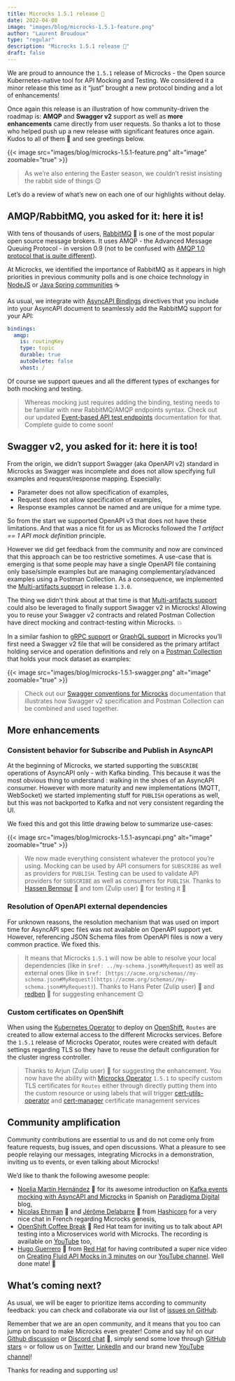 ```yaml
---
title: Microcks 1.5.1 release 🚀
date: 2022-04-08
image: "images/blog/microcks-1.5.1-feature.png"
author: "Laurent Broudoux"
type: "regular"
description: "Microcks 1.5.1 release 🚀"
draft: false
---
```


We are proud to announce the `1.5.1` release of Microcks - the Open source Kubernetes-native tool for API Mocking and Testing. We considered it a minor release this time as it “just” brought a new protocol binding and a lot of enhancements!

Once again this release is an illustration of how community-driven the roadmap is: **AMQP** and **Swagger v2** support as well as **more** **enhancements** came directly from user requests. So thanks a lot to those who helped push up a new release with significant features once again. Kudos to all of them 👏 and see greetings below.

{{< image src="images/blog/microcks-1.5.1-feature.png" alt="image" zoomable="true" >}}

> As we’re also entering the Easter season, we couldn’t resist insisting the rabbit side of things 😉

Let’s do a review of what’s new on each one of our highlights without delay.

## AMQP/RabbitMQ, you asked for it: here it is!

With tens of thousands of users, [RabbitMQ](https://www.rabbitmq.com/) 🐇 is one of the most popular open source message brokers. It uses AMQP - the Advanced Message Queuing Protocol - in version 0.9 (not to be confused with [AMQP 1.0 protocol that is quite different](https://www.rabbitmq.com/specification.html)).

At Microcks, we identified the importance of RabbitMQ as it appears in high priorities in previous community polls and is one choice technology in [NodeJS](https://levelup.gitconnected.com/introduction-to-rabbitmq-with-nodejs-61e2aec0c52c) or [Java Spring communities](https://spring.io/guides/gs/messaging-rabbitmq/) ☕

As usual, we integrate with [AsyncAPI Bindings](https://github.com/asyncapi/bindings/tree/master/amqp) directives that you include into your AsyncAPI document to seamlessly add the RabbitMQ support for your API: 

```yaml
bindings:
  amqp:
    is: routingKey
    type: topic
    durable: true
    autoDelete: false
    vhost: /
```

Of course we support queues and all the different types of exchanges for both mocking and testing.

> Whereas mocking just requires adding the binding, testing needs to be familiar with new RabbitMQ/AMQP endpoints syntax. Check out our updated [Event-based API test endpoints](/documentation/references/test-endpoints/#event-based-apis) documentation for that. Complete guide to come soon!

## Swagger v2, you asked for it: here it is too!

From the origin, we didn’t support Swagger (aka OpenAPI v2) standard in Microcks as Swagger was incomplete and does not allow specifying full examples and request/response mapping. Especially:

* Parameter does not allow specification of examples,
* Request does not allow specification of examples,
* Response examples cannot be named and are unique for a mime type.

So from the start we supported OpenAPI v3 that does not have these limitations. And that was a nice fit for us as Microcks followed the _1 artifact == 1 API mock definition_ principle.

However we did get feedback from the community and now are convinced that this approach can be too restrictive sometimes. A use-case that is emerging is that some people may have a single OpenAPI file containing only base/simple examples but are managing complementary/advanced examples using a Postman Collection. As a consequence, we implemented the [Multi-artifacts support](/documentation/explanations/multi-artifacts/) in release `1.3.0`.

The thing we didn't think about at that time is that [Multi-artifacts support](/documentation/explanations/multi-artifacts/) could also be leveraged to finally support Swagger v2 in Microcks! Allowing you to reuse your Swagger v2 contracts and related Postman Collection have direct mocking and contract-testing within Microcks. 💥

In a similar fashion to [gRPC support](/documentation/references/artifacts/grpc-conventions/) or [GraphQL support](/documentation/references/artifacts/graphql-conventions/) in Microcks you’ll first need a Swagger v2 file that will be considered as the primary artifact holding service and operation definitions and rely on a [Postman Collection](https://www.postman.com/collection/) that holds your mock dataset as examples:

{{< image src="images/blog/microcks-1.5.1-swagger.png" alt="image" zoomable="true" >}}

> Check out our [Swagger conventions for Microcks](/documentation/references/artifacts/swagger-conventions/) documentation that illustrates how Swagger v2 specification and Postman Collection can be combined and used together.

## More enhancements

### Consistent behavior for Subscribe and Publish in AsyncAPI

At the beginning of Microcks, we started supporting the `SUBSCRIBE` operations of AsyncAPI only - with Kafka binding. This because it was the most obvious thing to understand : walking in the shoes of an AsyncAPI consumer. However with more maturity and new implementations (MQTT, WebSocket) we started implementing stuff for `PUBLISH` operations as well, but this was not backported to Kafka and not very consistent regarding the UI.

We fixed this and got this little drawing below to summarize use-cases:

{{< image src="images/blog/microcks-1.5.1-asyncapi.png" alt="image" zoomable="true" >}}

> We now made everything consistent whatever the protocol you’re using. Mocking can be used by API consumers for `SUBSCRIBE` as well as providers for `PUBLISH`. Testing can be used to validate API providers for `SUBSCRIBE` as well as consumers for `PUBLISH`. Thanks to [Hassen Bennour](https://github.com/Hassen-BENNOUR) 🙏 and tom (Zulip user) 🙏 for testing it 🧪

### Resolution of OpenAPI external dependencies

For unknown reasons, the resolution mechanism that was used on import time for AsyncAPI spec files was not available on OpenAPI support yet. However, referencing JSON Schema files from OpenAPI files is now a very common practice. We fixed this.

> It means that Microcks `1.5.1` will now be able to resolve your local dependencies (like in `$ref: ../my-schema.json#MyRequest`) as well as external ones (like in `$ref: [https://acme.org/schemas//my-schema.json#MyRequest](https://acme.org/schemas//my-schema.json#MyRequest)`). Thanks to Hans Peter (Zulip user) 🙏 and [redben](https://github.com/redben) 🙏 for suggesting enhancement 😉


### Custom certificates on OpenShift

When using the [Kubernetes Operator](/documentation/references/configuration/operator-config/) to deploy on [OpenShift](https://openshift.com), `Routes` are created to allow external access to the different Microcks services. Before the `1.5.1` release of Microcks Operator, routes were created with default settings regarding TLS so they have to reuse the default configuration for the cluster ingress controller.  

> Thanks to Arjun (Zulip user) 🙏 for suggesting the enhancement. You now have the ability with [Microcks Operator](https://operatorhub.io/operator/microcks) `1.5.1` to specify custom TLS certificates for `Routes` either through directly putting them into the custom resource or using labels that will trigger [cert-utils-operator](https://github.com/redhat-cop/cert-utils-operator) and [cert-manager](https://cert-manager.io/) certificate management services


## Community amplification

Community contributions are essential to us and do not come only from feature requests, bug issues, and open discussions. What a pleasure to see people relaying our messages, integrating Microcks in a demonstration, inviting us to events, or even talking about Microcks!

We’d like to thank the following awesome people:

* [Noelia Martín Hernández](https://www.linkedin.com/in/noelia-mart%C3%ADn-hern%C3%A1ndez-9bb12960/) 🙏 for its awesome introduction on [Kafka events mocking with AsyncAPI and Microcks](https://www.paradigmadigital.com/dev/mockear-eventos-en-kafka-con-asyncapi-microcks/) in Spanish on [Paradigma Digital](https://www.paradigmadigital.com/) blog,
* [Nicolas Ehrman](https://www.linkedin.com/in/nicolas-ehrman-629b8910/) 🙏 and [Jérôme Delabarre](https://www.linkedin.com/in/jerome-delabarre-a350848/) 🙏 from [Hashicorp](https://www.hashicorp.com/) for a very nice chat in French regarding Microcks genesis,
* [OpenShift Coffee Break](https://www.youtube.com/playlist?list=PLaR6Rq6Z4IqdKiGzRkBRKCiyAzQ5hM-rb) 🙏 Red Hat team for inviting us to talk about API testing into a Microservices world with Microcks. The recording is available on [YouTube](https://www.youtube.com/watch?v=j1vRuXNSsHo&list=PLaR6Rq6Z4IqdKiGzRkBRKCiyAzQ5hM-rb&index=8) too,
* [Hugo Guerrero](https://github.com/hguerrero ) 🙏 from [Red Hat](https://redhat.com) for having contributed a super nice video on [Creating Fluid API Mocks in 3 minutes](https://www.youtube.com/watch?v=7jQClrrR-Dw) on our [YouTube channel](https://www.youtube.com/c/Microcks). Well done mate! 💪


## What’s coming next?

As usual, we will be eager to prioritize items according to community feedback: you can check and collaborate via our list of [issues on GitHub](https://github.com/microcks/microcks/issues). 

Remember that we are an open community, and it means that you too can jump on board to make Microcks even greater! Come and say hi! on our [Github discussion](https://github.com/microcks/microcks/discussions) or [Discord chat](https://microcks.io/discord-invite/) 🐙, simply send some love through [GitHub stars](https://github.com/microcks/microcks) ⭐️ or follow us on [Twitter](https://twitter.com/microcksio), [LinkedIn](https://www.linkedin.com/company/microcks/) and our brand new [YouTube channel](https://www.youtube.com/c/Microcks)!

Thanks for reading and supporting us!
